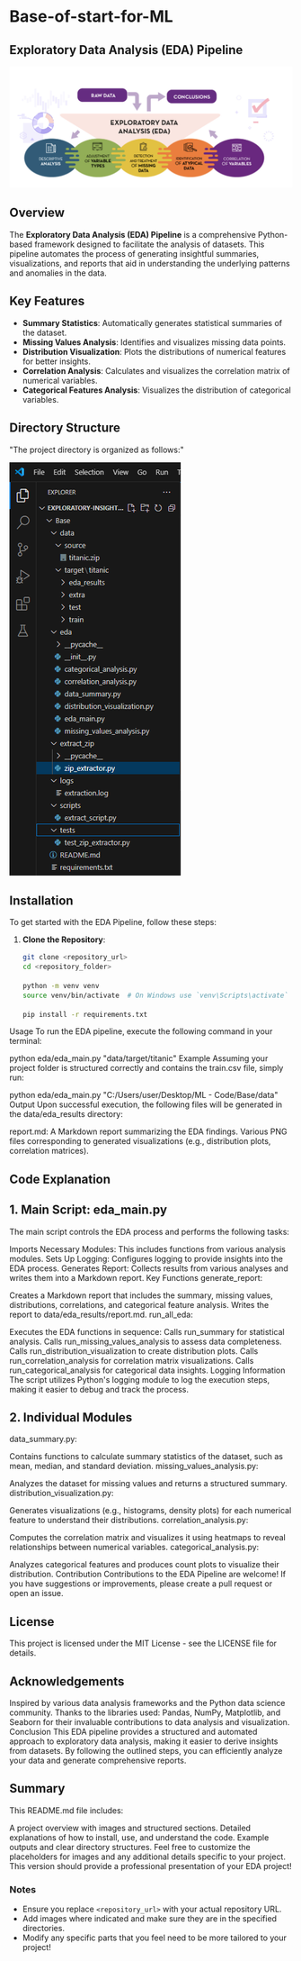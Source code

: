 # Base-of-start-for-ML

## Exploratory Data Analysis (EDA) Pipeline

![EDA Pipeline](https://github.com/MUSTAKIMSHAIKH2942/Exploratory-Insight-Generator-/blob/main/EDA.png)  <!-- Add an image illustrating the EDA process -->
## Overview
The **Exploratory Data Analysis (EDA) Pipeline** is a comprehensive Python-based framework designed to facilitate the analysis of datasets. This pipeline automates the process of generating insightful summaries, visualizations, and reports that aid in understanding the underlying patterns and anomalies in the data.

## Key Features
- **Summary Statistics**: Automatically generates statistical summaries of the dataset.
- **Missing Values Analysis**: Identifies and visualizes missing data points.
- **Distribution Visualization**: Plots the distributions of numerical features for better insights.
- **Correlation Analysis**: Calculates and visualizes the correlation matrix of numerical variables.
- **Categorical Features Analysis**: Visualizes the distribution of categorical variables.

## Directory Structure   
"The project directory is organized as follows:"


![Directory Structure Pic](https://github.com/MUSTAKIMSHAIKH2942/Exploratory-Insight-Generator-/blob/main/leftpannel.PNG)

## Installation

To get started with the EDA Pipeline, follow these steps:

1. **Clone the Repository**:
   ```bash
   git clone <repository_url>
   cd <repository_folder>

   python -m venv venv
   source venv/bin/activate  # On Windows use `venv\Scripts\activate`

   pip install -r requirements.txt
Usage
To run the EDA pipeline, execute the following command in your terminal:


python eda/eda_main.py "data/target/titanic"
Example
Assuming your project folder is structured correctly and contains the train.csv file, simply run:


python eda/eda_main.py "C:/Users/user/Desktop/ML - Code/Base/data"
Output
Upon successful execution, the following files will be generated in the data/eda_results directory:

report.md: A Markdown report summarizing the EDA findings.
Various PNG files corresponding to generated visualizations (e.g., distribution plots, correlation matrices).

<!-- Add a screenshot of the report or example visualizations -->

## Code Explanation
## 1. Main Script: eda_main.py
The main script controls the EDA process and performs the following tasks:

Imports Necessary Modules: This includes functions from various analysis modules.
Sets Up Logging: Configures logging to provide insights into the EDA process.
Generates Report: Collects results from various analyses and writes them into a Markdown report.
Key Functions
generate_report:

Creates a Markdown report that includes the summary, missing values, distributions, correlations, and categorical feature analysis.
Writes the report to data/eda_results/report.md.
run_all_eda:

Executes the EDA functions in sequence:
Calls run_summary for statistical analysis.
Calls run_missing_values_analysis to assess data completeness.
Calls run_distribution_visualization to create distribution plots.
Calls run_correlation_analysis for correlation matrix visualizations.
Calls run_categorical_analysis for categorical data insights.
Logging Information
The script utilizes Python's logging module to log the execution steps, making it easier to debug and track the process.

## 2. Individual Modules
data_summary.py:

Contains functions to calculate summary statistics of the dataset, such as mean, median, and standard deviation.
missing_values_analysis.py:

Analyzes the dataset for missing values and returns a structured summary.
distribution_visualization.py:

Generates visualizations (e.g., histograms, density plots) for each numerical feature to understand their distributions.
correlation_analysis.py:

Computes the correlation matrix and visualizes it using heatmaps to reveal relationships between numerical variables.
categorical_analysis.py:

Analyzes categorical features and produces count plots to visualize their distribution.
Contribution
Contributions to the EDA Pipeline are welcome! If you have suggestions or improvements, please create a pull request or open an issue.

## License
This project is licensed under the MIT License - see the LICENSE file for details.

## Acknowledgements
Inspired by various data analysis frameworks and the Python data science community.
Thanks to the libraries used: Pandas, NumPy, Matplotlib, and Seaborn for their invaluable contributions to data analysis and visualization.
Conclusion
This EDA pipeline provides a structured and automated approach to exploratory data analysis, making it easier to derive insights from datasets. By following the outlined steps, you can efficiently analyze your data and generate comprehensive reports.

## Summary
This README.md file includes:

A project overview with images and structured sections.
Detailed explanations of how to install, use, and understand the code.
Example outputs and clear directory structures.
Feel free to customize the placeholders for images and any additional details specific to your project. This version should provide a professional presentation of your EDA project!


### Notes
- Ensure you replace `<repository_url>` with your actual repository URL.
- Add images where indicated and make sure they are in the specified directories.
- Modify any specific parts that you feel need to be more tailored to your project!


